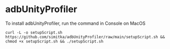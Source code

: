 # adbUnityProfiler

To install adbUnityProfiler, run the command in Console on MacOS

    curl -L -o setupScript.sh https://github.com/simitka/adbUnityProfiler/raw/main/setupScript.sh && chmod +x setupScript.sh && ./setupScript.sh
